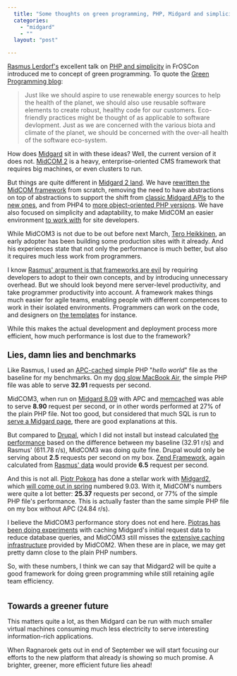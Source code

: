 ```yaml
---
  title: "Some thoughts on green programming, PHP, Midgard and simplicity"
  categories: 
    - "midgard"
    - ""
  layout: "post"

---
```

<p>
<a href="http://en.wikipedia.org/wiki/Rasmus_Lerdorf">Rasmus Lerdorf's</a> excellent talk on <a href="http://talks.php.net/show/froscon08/">PHP and simplicity</a> in FrOSCon introduced me to concept of green programming. To quote the <a href="http://greenprogrammer.blogspot.com/2006/01/what-is-green-programming.html">Green Programming blog</a>:
</p><blockquote>
Just like we should aspire to use renewable energy sources to help the health of the planet, we should also use reusable software elements to create robust, healthy code for our customers. Eco-friendly practices might be thought of as applicable to software devlopment. Just as we are concerned with the various biota and climate of the planet, we should be concerned with the over-all health of the software eco-system.
</blockquote><p>
How does <a href="http://www.midgard-project.org/">Midgard</a> sit in with these ideas? Well, the current version of it does not. <a href="http://www.midgard-project.org/documentation/midcom">MidCOM 2</a> is a heavy, enterprise-oriented CMS framework that requires big machines, or even clusters to run.
</p><p>
But things are quite different in <a href="http://bergie.iki.fi/blog/midgard_2-more_than_just_php-more_than_just_cms.html">Midgard 2 land</a>. We have <a href="http://bergie.iki.fi/blog/some_plans_for_midcom_3.html">rewritten the MidCOM framework</a> from scratch, removing the need to have abstractions on top of abstractions to support the shift from <a href="http://www.midgard-project.org/documentation/reference/#9f42c2021f0b0efedacd0ae9d6801c5c">classic Midgard APIs</a> to the <a href="http://www.midgard-project.org/documentation/reference/#3855e6325f5459c1d4f3b9863bc7debe">new ones</a>, and from PHP4 to <a href="http://tr2.php.net/zend-engine-2.php">more object-oriented PHP versions</a>. We have also focused on simplicity and adaptability, to make MidCOM an easier environment <a href="http://bergie.iki.fi/blog/midcom_3_at_a_glance.html">to work with</a> for site developers.
</p><p>
While MidCOM3 is not due to be out before next March, <a href="http://teroheikkinen.iki.fi/">Tero Heikkinen</a>, an early adopter has been building some production sites with it already. And his experiences state that not only the performance is much better, but also it requires much less work from programmers.
</p><p>
I know <a href="http://www.sitepoint.com/blogs/2008/08/29/rasmus-lerdorf-php-frameworks-think-again/">Rasmus' argument is that frameworks are evil</a> by requiring developers to adopt to their own concepts, and by introducing unnecessary overhead. But we should look beyond mere server-level productivity, and take programmer productivity into account. A framework makes things much easier for agile teams, enabling people with different competences to work in their isolated environments. Programmers can work on the code, and designers on <a href="http://phptal.motion-twin.com/">the templates</a> for instance.
</p><p>
While this makes the actual development and deployment process more efficient, how much performance is lost due to the framework?
<br /><span style="font-size:14pt;"><strong>
<br />Lies, damn lies and benchmarks
<br /></strong></span>
</p><p>
Like Rasmus, I used an <a href="http://pecl.php.net/package/APC">APC-cached</a> simple PHP "<em>hello world</em>" file as the baseline for my benchmarks. On my <a href="http://www.marco.org/277">dog slow MacBook Air</a>, the simple PHP file was able to serve <strong>32.91</strong> requests per second.
</p><p>
MidCOM3, when run on <a href="http://www.midgard-project.org/updates/view/1219823947.html">Midgard 8.09</a> with APC and <a href="http://www.danga.com/memcached/">memcached</a> was able to serve <strong>8.90</strong> request per second, or in other words performed at 27% of the plain PHP file. Not too good, but considered that much SQL is run to <a href="http://www.midgard-project.org/documentation/concepts-host_and_page/">serve a Midgard page</a>, there are good explanations at this.
</p><p>
But compared to <a href="http://drupal.org/">Drupal</a>, which I did not install but instead calculated <a href="http://talks.php.net/show/froscon08/32">the performance</a> based on the difference between my baseline (32.91 r/s) and Rasmus' (611.78 r/s), MidCOM3 was doing quite fine. Drupal would only be serving about <strong>2.5</strong> requests per second on my box. <a href="http://framework.zend.com/">Zend Framework</a>, again calculated from <a href="http://talks.php.net/show/froscon08/29">Rasmus' data</a> would provide <strong>6.5</strong> request per second.
</p><p>
And this is not all. <a href="http://blogs.nemein.com/people/piotras/">Piotr Pokora</a> has done a stellar work with <a href="http://bergie.iki.fi/blog/midgard_2-more_than_just_php-more_than_just_cms.html">Midgard2</a>, which <a href="http://bergie.iki.fi/blog/midgard_and_synchronized_releases.html">will come out in spring</a> numbered 9.03. With it, MidCOM's numbers were quite a lot better: <strong>25.37</strong> requests per second, or 77% of the simple PHP file's performance. This is actually faster than the same simple PHP file on my box without APC (24.84 r/s).
</p><p>
I believe the MidCOM3 performance story does not end here. <a href="http://www.midgard-project.org/discussion/developer-forum/caching_midgard_requests/">Piotras has been doing experiments</a> with caching Midgard's initial request data to reduce database queries, and MidCOM3 still misses the <a href="http://www.midgard-project.org/documentation/concepts-midcom-specs-subsystems-cache/">extensive caching infrastructure</a> provided by MidCOM2. When these are in place, we may get pretty damn close to the plain PHP numbers.
</p><p>
So, with these numbers, I think we can say that Midgard2 will be quite a good framework for doing green programming while still retaining agile team efficiency.
</p><p>
<span style="font-size:14pt;"><strong>
<br />Towards a greener future</strong></span>
</p><p>
This matters quite a lot, as then Midgard can be run with much smaller virtual machines consuming much less electricity to serve interesting information-rich applications.
</p><p>
When Ragnaroek gets out in end of September we will start focusing our efforts to the new platform that already is showing so much promise. A brighter, greener, more efficient future lies ahead!
</p>